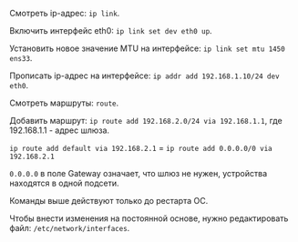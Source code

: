 Смотреть ip-адрес: `ip link`.

Включить интерфейс eth0: `ip link set dev eth0 up`.

Установить новое значение MTU на интерфейсе: `ip link set mtu 1450 ens33`.

Прописать ip-адрес на интерфейсе: `ip addr add 192.168.1.10/24 dev eth0`.

Смотреть маршруты: `route`.

Добавить маршрут: `ip route add 192.168.2.0/24 via 192.168.1.1`, где 192.168.1.1 - адрес шлюза.

`ip route add default via 192.168.2.1` = `ip route add 0.0.0.0/0 via 192.168.2.1`

`0.0.0.0` в поле Gateway означает, что шлюз не нужен, устройства находятся в одной подсети.

Команды выше действуют только до рестарта ОС.

Чтобы внести изменения на постоянной основе, нужно редактировать файл: `/etc/network/interfaces`.
